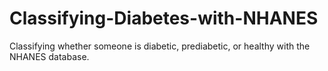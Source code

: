 # Classifying-Diabetes-with-NHANES
Classifying whether someone is diabetic, prediabetic, or healthy with the NHANES database.
